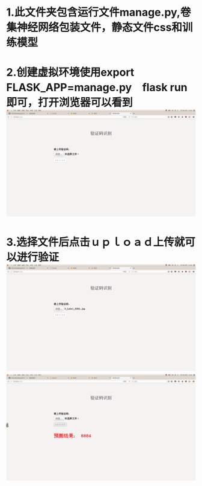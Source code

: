 # 1.此文件夹包含运行文件manage.py,卷集神经网络包装文件，静态文件css和训练模型
# 2.创建虚拟环境使用export FLASK_APP=manage.py　flask run即可，打开浏览器可以看到![](https://github.com/m-L-0/17b-LiShuHang-2015/blob/master/CaptchaRecognition/static/QQ%E6%88%AA%E5%9B%BE20180109143955.png)
# 3.选择文件后点击ｕｐｌｏａｄ上传就可以进行验证![](https://github.com/m-L-0/17b-LiShuHang-2015/blob/master/CaptchaRecognition/static/QQ%E6%88%AA%E5%9B%BE20180109144015.png)![](https://github.com/m-L-0/17b-LiShuHang-2015/blob/master/CaptchaRecognition/static/QQ%E6%88%AA%E5%9B%BE20180109144028.png)
